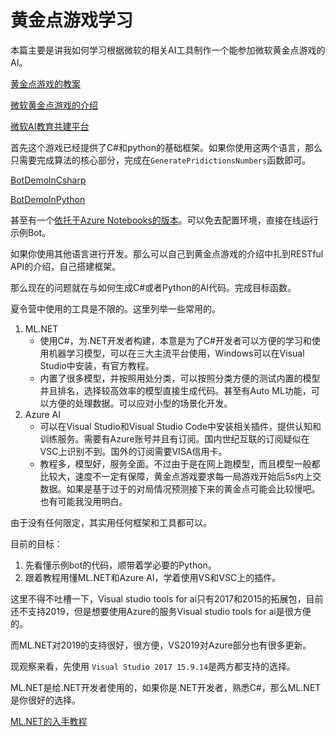 # 黄金点游戏学习

本篇主要是讲我如何学习根据微软的相关AI工具制作一个能参加微软黄金点游戏的AI。

[黄金点游戏的教案](https://github.com/microsoft/ai-edu/tree/master/B-教学案例与实践/B8-自构建－AI游戏开发案例－黄金点游戏/微软-方案1)

[微软黄金点游戏的介绍](https://github.com/microsoft/ai-edu/tree/master/C-开发工具与环境/微软黄金点程序工具/OnlineGame)

[微软AI教育共建平台](https://github.com/microsoft/ai-edu)

首先这个游戏已经提供了C#和python的基础框架。如果你使用这两个语言，那么只需要完成算法的核心部分，完成在`GeneratePridictionsNumbers`函数即可。

[BotDemolnCsharp](https://github.com/microsoft/ai-edu/tree/master/C-开发工具与环境/微软黄金点程序工具/OnlineGame/BotDemoInCSharp)

[BotDemolnPython](https://github.com/microsoft/ai-edu/tree/master/C-开发工具与环境/微软黄金点程序工具/OnlineGame/BotDemoInPython)

甚至有一个[依托于Azure Notebooks的版本](https://notebooks.azure.com/fatterbetter/projects/goldennumbernotebook)。可以免去配置环境，直接在线运行示例Bot。

如果你使用其他语言进行开发。那么可以自己到黄金点游戏的介绍中扎到RESTful API的介绍，自己搭建框架。

那么现在的问题就在与如何生成C#或者Python的AI代码。完成目标函数。

夏令营中使用的工具是不限的。这里列举一些常用的。

1. ML.NET
   * 使用C#，为.NET开发者构建，本意是为了C#开发者可以方便的学习和使用机器学习模型，可以在三大主流平台使用，Windows可以在Visual Studio中安装，有官方教程。
   * 内置了很多模型，并按照用处分类，可以按照分类方便的测试内置的模型并且排名，选择较高效率的模型直接生成代码。甚至有Auto ML功能，可以方便的处理数据。可以应对小型的场景化开发。
2. Azure AI
   * 可以在Visual Studio和Visual Studio Code中安装相关插件，提供认知和训练服务。需要有Azure账号并且有订阅。国内世纪互联的订阅疑似在VSC上识别不到。国外的订阅需要VISA信用卡。
   * 教程多，模型好，服务全面。不过由于是在网上跑模型，而且模型一般都比较大，速度不一定有保障，黄金点游戏要求每一局游戏开始后5s内上交数据。如果是基于过于的对局情况预测接下来的黄金点可能会比较慢吧。也有可能我没用明白。

由于没有任何限定，其实用任何框架和工具都可以。

目前的目标：

1. 先看懂示例bot的代码，顺带着学必要的Python。
2. 跟着教程用懂ML.NET和Azure AI，学着使用VS和VSC上的插件。

这里不得不吐槽一下，Visual studio tools for ai只有2017和2015的拓展包，目前还不支持2019，但是想要使用Azure的服务Visual studio tools for ai是很方便的。

而ML.NET对2019的支持很好，很方便，VS2019对Azure部分也有很多更新。

现观察来看，先使用 `Visual Studio 2017 15.9.14`是两方都支持的选择。

ML.NET是给.NET开发者使用的，如果你是.NET开发者，熟悉C#，那么ML.NET是你很好的选择。

[ML.NET的入手教程](https://dotnet.microsoft.com/learn/dotnet/hello-world-tutorial/intro)

